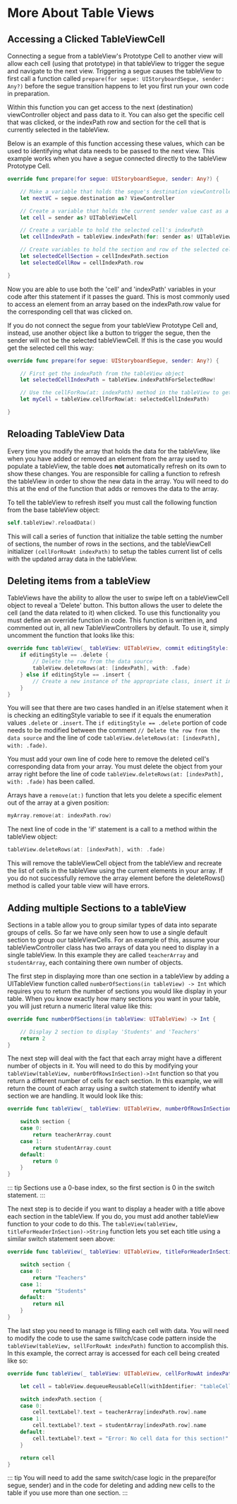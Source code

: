 # More About Table Views

## Accessing a Clicked TableViewCell

Connecting a segue from a tableView's Prototype Cell to another view will allow each cell (using that prototype) in that tableView to trigger the segue and navigate to the next view.  Triggering a segue causes the tableView to first call a function called `prepare(for segue: UIStoryboardSegue, sender: Any?)` before the segue transition happens to let you first run your own code in preparation.

Within this function you can get access to the next (destination) viewController object and pass data to it.  You can also get the specific cell that was clicked, or the indexPath row and section for the cell that is currently selected in the tableView.

Below is an example of this function accessing these values, which can be used to identifying what data needs to be passed to the next view.  This example works when you have a segue connected directly to the tableView Prototype Cell.

``` swift
override func prepare(for segue: UIStoryboardSegue, sender: Any?) {

    // Make a variable that holds the segue's destination viewController object
    let nextVC = segue.destination as? ViewController

    // Create a variable that holds the current sender value cast as a cell
    let cell = sender as? UITableViewCell

    // Create a variable to hold the selected cell's indexPath
    let cellIndexPath = tableView.indexPath(for: sender as! UITableViewCell)

    // Create variables to hold the section and row of the selected cell
    let selectedCellSection = cellIndexPath.section
    let selectedCellRow = cellIndexPath.row

}
```

Now you are able to use both the 'cell' and 'indexPath' variables in your code after this statement if it passes the guard.  This is most commonly used to access an element from an array based on the indexPath.row value for the corresponding cell that was clicked on.

If you do not connect the segue from your tableView Prototype Cell and, instead, use another object like a button to trigger the segue, then the sender will not be the selected tableViewCell.  If this is the case you would get the selected cell this way:

``` swift
override func prepare(for segue: UIStoryboardSegue, sender: Any?) {

    // First get the indexPath from the tableView object
    let selectedCellIndexPath = tableView.indexPathForSelectedRow!

    // Use the cellForRow(at: indexPath) method in the tableView to get selected cell
    let myCell = tableView.cellForRow(at: selectedCellIndexPath)

}
```

## Reloading TableView Data

Every time you modify the array that holds the data for the tableView, like when you have added or removed an element from the array used to populate a tableView, the table does **not** automatically refresh on its own to show these changes.  You are responsible for calling a function to refresh the tableView in order to show the new data in the array.  You will need to do this at the end of the function that adds or removes the data to the array.

To tell the tableView to refresh itself you must call the following function from the base tableView object:

``` swift
self.tableView?.reloadData()
```

This will call a series of function that initialize the table setting the number of sections, the number of rows in the sections, and the tableViewCell initializer `(cellForRowAt indexPath)` to setup the tables current list of cells with the updated array data in the tableView.

## Deleting items from a tableView

TableViews have the ability to allow the user to swipe left on a tableViewCell object to reveal a 'Delete' button.  This button allows the user to delete the cell (and the data related to it) when clicked.  To use this functionality you must define an override function in code.  This function is written in, and commented out in, all new TableViewControllers by default.  To use it, simply uncomment the function that looks like this:

``` swift
override func tableView(_ tableView: UITableView, commit editingStyle: UITableViewCellEditingStyle, forRowAt indexPath: IndexPath) {
    if editingStyle == .delete {
        // Delete the row from the data source
        tableView.deleteRows(at: [indexPath], with: .fade)
    } else if editingStyle == .insert {
        // Create a new instance of the appropriate class, insert it into the array, and add a new row to the table view
    }
}
```

You will see that there are two cases handled in an if/else statement when it is checking an editingStyle variable to see if it equals the enumeration values `.delete` or `.insert`.  The `if editingStyle == .delete` portion of code needs to be modified between the comment `// Delete the row from the data source` and the line of code `tableView.deleteRows(at: [indexPath], with: .fade)`.

You must add your own line of code here to remove the deleted cell's corresponding data from your array.  You must delete the object from your array right before the line of code `tableView.deleteRows(at: [indexPath], with: .fade)` has been called.

Arrays have a `remove(at:)` function that lets you delete a specific element out of the array at a given position:

``` swift
myArray.remove(at: indexPath.row)
```

The next line of code in the 'if' statement is a call to a method within the tableView object:

``` swift
tableView.deleteRows(at: [indexPath], with: .fade)
```

This will remove the tableViewCell object from the tableView and recreate the list of cells in the tableView using the current elements in your array.  If you do not successfully remove the array element before the deleteRows() method is called your table view will have errors.

## Adding multiple Sections to a tableView

Sections in a table allow you to group similar types of data into separate groups of cells.  So far we have only seen how to use a single default section to group our tableViewCells.  For an example of this, assume your tableViewController class has two arrays of data you need to display in a single tableView.  In this example they are called `teacherArray` and `studentArray`, each containing there own number of objects.

The first step in displaying more than one section in a tableView by adding a UITableView function called `numberOfSections(in tableView) -> Int` which requires you to return the number of sections you would like display in your table.  When you know exactly how many sections you want in your table, you will just return a numeric literal value like this:

``` swift
override func numberOfSections(in tableView: UITableView) -> Int {

    // Display 2 section to display 'Students' and 'Teachers'
    return 2
}
```

The next step will deal with the fact that each array might have a different number of objects in it.  You will need to do this by modifying your `tableView(tableView, numberOfRowsInSection)->Int` function so that you return a different number of cells for each section.  In this example, we will return the count of each array using a switch statement to identify what section we are handling.  It would look like this:

``` swift
override func tableView(_ tableView: UITableView, numberOfRowsInSection section: Int) -> Int {

    switch section {
    case 0:
        return teacherArray.count
    case 1:
        return studentArray.count
    default:
        return 0
    }
}
```

::: tip
Sections use a 0-base index, so the first section is 0 in the switch statement.
:::

The next step is to decide if you want to display a header with a title above each section in the tableView.  If you do, you must add another tableView function to your code to do this.  The `tableView(tableView, titleForHeaderInSection)->String` function lets you set each title using a similar switch statement seen above:

``` swift
override func tableView(_ tableView: UITableView, titleForHeaderInSection section: Int) -> String? {

    switch section {
    case 0:
        return "Teachers"
    case 1:
        return "Students"
    default:
        return nil
    }
}
```

The last step you need to manage is filling each cell with data.  You will need to modify the code to use the same switch/case code pattern inside the `tableView(tableView, sellForRowAt indexPath)` function to accomplish this.  In this example, the correct array is accessed for each cell being created like so:

``` swift
override func tableView(_ tableView: UITableView, cellForRowAt indexPath: IndexPath) -> UITableViewCell {

    let cell = tableView.dequeueReusableCell(withIdentifier: "tableCell", for: indexPath)

    switch indexPath.section {
    case 0:
        cell.textLabel?.text = teacherArray[indexPath.row].name
    case 1:
        cell.textLabel?.text = studentArray[indexPath.row].name
    default:
        cell.textLabel?.text = "Error: No cell data for this section!"
    }

    return cell
}
```

:::  tip
You will need to add the same switch/case logic in the prepare(for segue, sender) and in the code for deleting and adding new cells to the table if you use more than one section.
:::
